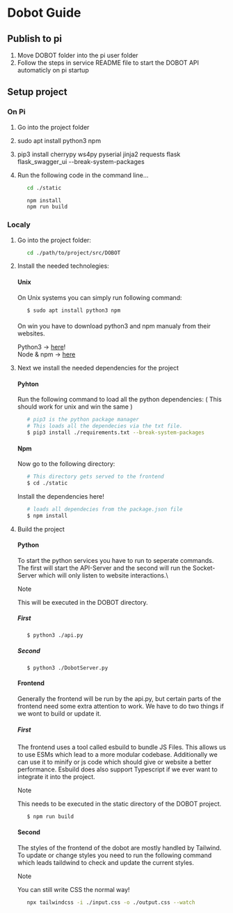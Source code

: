 # Dobot Guide

## Publish to pi
1. Move DOBOT folder into the pi user folder
2. Follow the steps in service README file to start the DOBOT API automaticly on pi startup

## Setup project

### On Pi
1. Go into the project folder
2. sudo apt install python3 npm
3. pip3 install cherrypy ws4py pyserial jinja2 requests flask flask_swagger_ui --break-system-packages
4. Run the following code in the command line...

   ```bash
      cd ./static

      npm install
      npm run build
   ```

### Localy
1. Go into the project folder:

   ```bash
      cd ./path/to/project/src/DOBOT
   ```
2. Install the needed technolegies:
   #### Unix
   On Unix systems you can simply run following command:
   ```bash
      $ sudo apt install python3 npm
   ```

   ####
   On win you have to download python3 and npm manualy from their websites.

   Python3 -> [here](https://www.python.org/downloads/)!\
   Node & npm -> [here](https://nodejs.org/en)

3. Next we install the needed dependencies for the project
   #### Pyhton
      Run the following command to load all the python dependencies:
      ( This should work for unix and win the same )
      ```bash
         # pip3 is the python package manager
         # This loads all the dependecies via the txt file.
         $ pip3 install ./requirements.txt --break-system-packages
      ```
   #### Npm

      Now go to the following directory:

      ```bash
         # This directory gets served to the frontend
         $ cd ./static
      ```

      Install the dependencies here!
      ```bash
         # loads all dependecies from the package.json file
         $ npm install
      ```
4. Build the project
   #### Python
   To start the python services you have to run to seperate commands. The first will start the API-Server and the second will run the Socket-Server which will only listen to website interactions.\
      > [!NOTE]  
      > This will be executed in the DOBOT directory.
   ##### First
      ```bash
         $ python3 ./api.py
      ```
   ##### Second
      ```
         $ python3 ./DobotServer.py
      ```

   #### Frontend
   Generally the frontend will be run by the api.py, but certain parts of the frontend need some extra attention to work. We have to do two things if we wont to build or update it.
   ##### First
   The frontend uses a tool called esbuild to bundle JS Files. This allows us to use ESMs which lead to a more modular codebase. Additionally we can use it to minify or js code which should give or website a better performance. Esbuild does also support Typescript if we ever want to integrate it into the project.
   > [!NOTE]  
   > This needs to be executed in the static directory of the DOBOT project.
   ```bash
      $ npm run build
   ```

   #### Second
   The styles of the frontend of the dobot are mostly handled by Tailwind. To update or change styles you need to run the following command which leads taildwind to check and update the current styles.
   > [!NOTE]  
   > You can still write CSS the normal way!
   ```bash
      npx tailwindcss -i ./input.css -o ./output.css --watch
   ```

